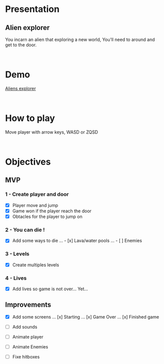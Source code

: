 # Presentation


## Alien explorer

You incarn an alien that exploring a new world,
You'll need to around and get to the door.

<br>

# Demo

[Aliens explorer](https://bytewarriors-ironhack-feb-23.github.io/bytewarriors-oop-game-codealong/)

<br>

# How to play

Move player with arrow keys, WASD or ZQSD

<br>

# Objectives

## MVP

### 1 - Create player and door

- [x] Player move and jump
- [x] Game won if the player reach the door
- [x] Obtacles for the player to jump on

### 2 - You can die !

- [x] Add some ways to die 
... - [x] Lava/water pools
... - [ ] Enemies

### 3 - Levels

- [x] Create multiples levels

### 4 - Lives

- [x] Add lives so game is not over... Yet...

## Improvements

- [x] Add some screens 
... [x] Starting
... [x] Game Over
... [x] Finished game

- [ ] Add sounds

- [ ] Animate player

- [ ] Animate Enemies

- [ ] Fixe hitboxes